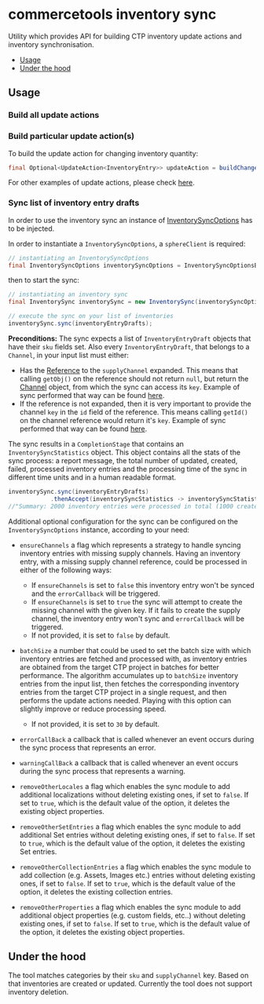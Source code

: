 # commercetools inventory sync

Utility which provides API for building CTP inventory update actions and inventory synchronisation.

- [Usage](#usage)
- [Under the hood](#under-the-hood)


## Usage

### Build all update actions

<!-- TODO: Probably #14 affects inventory sync as well. Ensure before providing the code snippet. -->

### Build particular update action(s)

To build the update action for changing inventory quantity:

````java
final Optional<UpdateAction<InventoryEntry>> updateAction = buildChangeQuantityAction(oldInventory, inventoryDraft);
````

For other examples of update actions, please check [here]().

<!-- TODO: Provide relevant integration tests in a dedicated branch -->

### Sync list of inventory entry drafts

In order to use the inventory sync an instance of
[InventorySyncOptions](https://github.com/commercetools/commercetools-sync-java/blob/master/src/main/java/com/commercetools/sync/inventories/InventorySyncOptions.java)
has to be injected.

In order to instantiate a `InventorySyncOptions`, a `sphereClient` is required:

````java
// instantiating an InventorySyncOptions
final InventorySyncOptions inventorySyncOptions = InventorySyncOptionsBuilder.of(sphereClient).build();
````

then to start the sync:

````java
// instantiating an inventory sync
final InventorySync inventorySync = new InventorySync(inventorySyncOptions);

// execute the sync on your list of inventories
inventorySync.sync(inventoryEntryDrafts);
````

**Preconditions:** The sync expects a list of `InventoryEntryDraft` objects that have their `sku` fields set.
Also every `InventoryEntryDraft`, that belongs to a `Channel`, in your input list must either:
- Has the [Reference](https://github.com/commercetools/commercetools-jvm-sdk/blob/master/commercetools-sdk-base/src/main/java/io/sphere/sdk/models/Reference.java)
to the `supplyChannel` expanded. This means that calling `getObj()` on the reference should not
return `null`, but return the [Channel](https://github.com/commercetools/commercetools-jvm-sdk/blob/master/commercetools-models/src/main/java/io/sphere/sdk/channels/Channel.java)
object, from which the sync can access its `key`. Example of sync performed that way can be found [here](https://github.com/commercetools/commercetools-sync-java/blob/master/src/integration-test/java/com/commercetools/sync/inventories/InventorySyncTest.java#L128).
- If the reference is not expanded, then it is very important to provide the channel `key` in the `id` field of the
reference. This means calling `getId()` on the channel reference would return it's `key`. Example of sync performed that
way can be found [here](https://github.com/commercetools/commercetools-sync-java/blob/master/src/integration-test/java/com/commercetools/sync/inventories/InventorySyncTest.java#L181).

<!-- TODO: Ensure above paths to examples in a dedicated branch -->

The sync results in a `CompletionStage` that contains an `InventorySyncStatistics` object. This object contains all
the stats of the sync process: a report message, the total number of updated, created, failed, processed inventory entries
and the processing time of the sync in different time units and in a human readable format.

<!-- TODO: Update above after resolving #23 -->
<!-- TODO: Consider if getStatistics() is needed. Express your doubts in a #23 -->
````java
inventorySync.sync(inventoryEntryDrafts)
            .thenAccept(inventorySyncStatistics -> inventorySyncStatistics.getReportMessage());
//"Summary: 2000 inventory entries were processed in total (1000 created, 995 updated, 5 failed to sync)"
````

Additional optional configuration for the sync can be configured on the `InventorySyncOptions` instance, according to your need:

- `ensureChannels`
a flag which represents a strategy to handle syncing inventory entries with missing supply channels.
Having an inventory entry, with a missing supply channel reference, could be processed in either of the following ways:
    - If `ensureChannels` is set to `false` this inventory entry won't be synced and the `errorCallback` will be triggered.
    - If `ensureChannels` is set to `true` the sync will attempt to create the missing channel with the given key.
      If it fails to create the supply channel, the inventory entry won't sync and `errorCallback` will be triggered.
    - If not provided, it is set to `false` by default.

- `batchSize`
a number that could be used to set the batch size with which inventory entries are fetched and processed with,
as inventory entries are obtained from the target CTP project in batches for better performance. The algorithm accumulates up to
`batchSize` inventory entries from the input list, then fetches the corresponding inventory entries from the target CTP project
in a single request, and then performs the update actions needed. Playing with this option can slightly improve or reduce processing speed.
    - If not provided, it is set to `30` by default.

- `errorCallBack`
a callback that is called whenever an event occurs during the sync process that represents an error.

- `warningCallBack`
a callback that is called whenever an event occurs during the sync process that represents a warning.

- `removeOtherLocales`
a flag which enables the sync module to add additional localizations without deleting existing ones, if set to `false`.
If set to `true`, which is the default value of the option, it deletes the existing object properties.

- `removeOtherSetEntries`
a flag which enables the sync module to add additional Set entries without deleting existing ones, if set to `false`.
If set to `true`, which is the default value of the option, it deletes the existing Set entries.

- `removeOtherCollectionEntries`
a flag which enables the sync module to add collection (e.g. Assets, Images etc.) entries without deleting existing
ones, if set to `false`. If set to `true`, which is the default value of the option, it deletes the existing collection
entries.

- `removeOtherProperties`
a flag which enables the sync module to add additional object properties (e.g. custom fields, etc..) without deleting
existing ones, if set to `false`. If set to `true`, which is the default value of the option, it deletes the existing
object properties.

<!-- TODO It seems that I don't use all of them e.g. removeOtherSet/CollectionEntries however they are enable by inheritance. Ensure if should they be documented here -->

## Under the hood

The tool matches categories by their `sku` and `supplyChannel` key. Based on that inventories are created or updated.
Currently the tool does not support inventory deletion.
